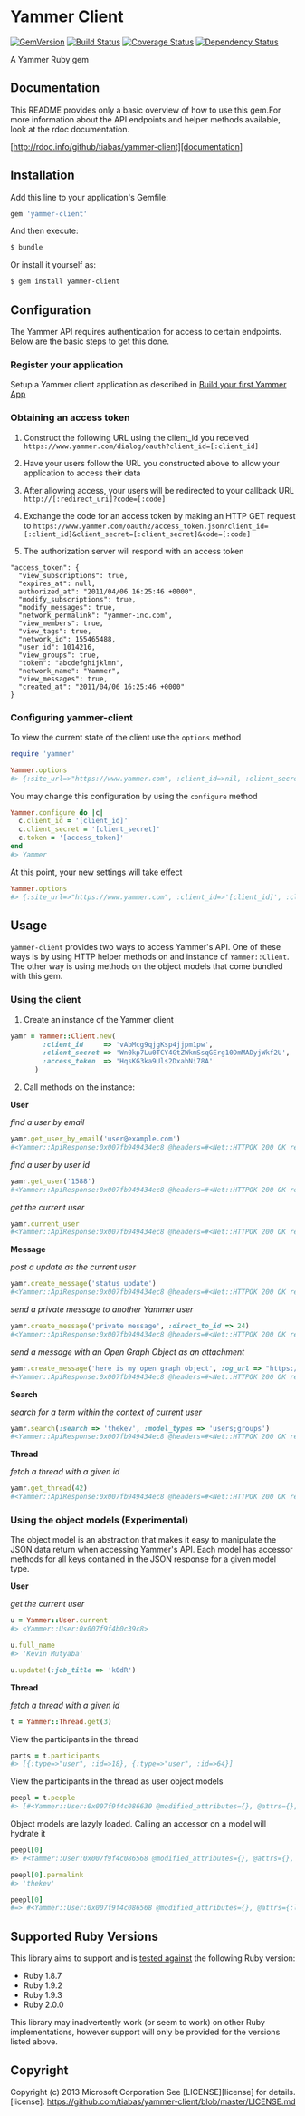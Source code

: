 Yammer Client
=============
[![GemVersion](https://badge.fury.io/rb/yammer-client.png)][gemversion]
[![Build Status](https://travis-ci.org/tiabas/yammer-client.png?branch=master)][travis]
[![Coverage Status](https://coveralls.io/repos/tiabas/yammer-client/badge.png?branch=master)][coveralls]
[![Dependency Status](https://gemnasium.com/tiabas/yammer-client.png)][gemnasium]

[gemversion]: (http://badge.fury.io/rb/yammer-client)
[travis]: (https://travis-ci.org/tiabas/yammer-client)
[coveralls]: (https://coveralls.io/r/tiabas/yammer-client)
[gemnasium]: https://gemnasium.com/tiabas/yammer-client

A Yammer Ruby gem

## Documentation

This README provides only a basic overview of how to use this gem.For more information about the API endpoints and helper methods available, look at the rdoc documentation.

[http://rdoc.info/github/tiabas/yammer-client][documentation]

[documentation]: http://rdoc.info/github/tiabas/yammer-client/index 


## Installation

Add this line to your application's Gemfile:

```ruby
gem 'yammer-client'
```

And then execute:

```sh
$ bundle
```

Or install it yourself as:

```sh
$ gem install yammer-client
```

## Configuration

The Yammer API requires authentication for access to certain endpoints. Below are the basic steps to get this done.

### Register your application

Setup a Yammer client application as described in [Build your first Yammer App](https://developer.yammer.com/introduction/)

### Obtaining an access token

1. Construct the following URL using the client_id you received `https://www.yammer.com/dialog/oauth?client_id=[:client_id]`

2. Have your users follow the URL you constructed above to allow your application to access their data 

3. After allowing access, your users will be redirected to your callback URL `http://[:redirect_uri]?code=[:code]`

4. Exchange the code for an access token by making an HTTP GET request to `https://www.yammer.com/oauth2/access_token.json?client_id=[:client_id]&client_secret=[:client_secret]&code=[:code]`

5. The authorization server will respond with an access token

```
"access_token": {
  "view_subscriptions": true,
  "expires_at": null,
  authorized_at": "2011/04/06 16:25:46 +0000",
  "modify_subscriptions": true,
  "modify_messages": true,
  "network_permalink": "yammer-inc.com",
  "view_members": true,
  "view_tags": true,
  "network_id": 155465488,
  "user_id": 1014216,
  "view_groups": true,
  "token": "abcdefghijklmn",
  "network_name": "Yammer",
  "view_messages": true,
  "created_at": "2011/04/06 16:25:46 +0000"
}
```

### Configuring yammer-client

To view the current state of the client use the `options` method

```ruby
require 'yammer'

Yammer.options
#> {:site_url=>"https://www.yammer.com", :client_id=>nil, :client_secret=>nil, :access_token=>nil, :http_adapter=>Yammer::Connection, :connection_options=>{:max_redirects=>5, :use_ssl=>true}} 
```

You may change this configuration by using the `configure` method

```ruby
Yammer.configure do |c|
  c.client_id = '[client_id]'
  c.client_secret = '[client_secret]'
  c.token = '[access_token]'
end
#> Yammer 
```

At this point, your new settings will take effect

```ruby
Yammer.options
#> {:site_url=>"https://www.yammer.com", :client_id=>'[client_id]', :client_secret=>'[client_secret]', :access_token=>'[access_token]', :http_adapter=>Yammer::Connection, :connection_options=>{ :max_redirects=>5, :use_ssl=>true }} 
```

## Usage

 `yammer-client` provides two ways to access Yammer's API. One of these ways is by using HTTP helper methods on and instance of `Yammer::Client`. The other 
 way is using methods on the object models that come bundled with this gem.

### Using the client

1. Create an instance of the Yammer client

```ruby
yamr = Yammer::Client.new(
        :client_id     => 'vAbMcg9qjgKsp4jjpm1pw',
        :client_secret => 'Wn0kp7Lu0TCY4GtZWkmSsqGErg10DmMADyjWkf2U',
        :access_token  => 'HqsKG3ka9Uls2DxahNi78A'
      )
```

2. Call methods on the instance:

**User**

*find a user by email*

```ruby
yamr.get_user_by_email('user@example.com')
#<Yammer::ApiResponse:0x007fb949434ec8 @headers=#<Net::HTTPOK 200 OK readbody=true>, @body="[JSON Response]", @code=200>
```

*find a user by user id*

```ruby
yamr.get_user('1588')
#<Yammer::ApiResponse:0x007fb949434ec8 @headers=#<Net::HTTPOK 200 OK readbody=true>, @body="[JSON Response]", @code=200>
```

*get the current user*

```ruby
yamr.current_user
#<Yammer::ApiResponse:0x007fb949434ec8 @headers=#<Net::HTTPOK 200 OK readbody=true>, @body="[JSON Response]", @code=200>
```


**Message**

*post a update as the current user*

```ruby
yamr.create_message('status update')
#<Yammer::ApiResponse:0x007fb949434ec8 @headers=#<Net::HTTPOK 200 OK readbody=true>, @body="[JSON Response]", @code=200>
```

*send a private message to another Yammer user*

```ruby
yamr.create_message('private message', :direct_to_id => 24)
#<Yammer::ApiResponse:0x007fb949434ec8 @headers=#<Net::HTTPOK 200 OK readbody=true>, @body="[JSON Response]", @code=200>
```

*send a message with an Open Graph Object as an attachment*

```ruby
yamr.create_message('here is my open graph object', :og_url => "https://www.yammer.com/example/graph/31415926")
#<Yammer::ApiResponse:0x007fb949434ec8 @headers=#<Net::HTTPOK 200 OK readbody=true>, @body="[JSON Response]", @code=200>
```


**Search**

*search for a term within the context of current user*

```ruby
yamr.search(:search => 'thekev', :model_types => 'users;groups')
#<Yammer::ApiResponse:0x007fb949434ec8 @headers=#<Net::HTTPOK 200 OK readbody=true>, @body="[JSON Response]", @code=200>
```

**Thread**

*fetch a thread with a given id*

```ruby
yamr.get_thread(42)
#<Yammer::ApiResponse:0x007fb949434ec8 @headers=#<Net::HTTPOK 200 OK readbody=true>, @body="[JSON Response]", @code=200>
```


### Using the object models (Experimental)

The object model is an abstraction that makes it easy to manipulate the JSON data return when accessing Yammer's API. Each model has accessor methods for all keys contained in the JSON response for a given model type. 


**User**

*get the current user*


```ruby
u = Yammer::User.current
#> <Yammer::User:0x007f9f4b0c39c8>

u.full_name
#> 'Kevin Mutyaba'

u.update!(:job_title => 'k0dR')
```


**Thread**

*fetch a thread with a given id*

```ruby
t = Yammer::Thread.get(3)
```

View the participants in the thread

```ruby
parts = t.participants
#> [{:type=>"user", :id=>18}, {:type=>"user", :id=>64}]
```

View the participants in the thread as user object models

```ruby
peepl = t.people
#> [#<Yammer::User:0x007f9f4c086630 @modified_attributes={}, @attrs={}, @new_record=false, @id=18>, #<Yammer::User:0x007f9f4c086568 @modified_attributes={}, @attrs={}, @new_record=false, @id=64>] 
```

Object models are lazyly loaded. Calling an accessor on a model will hydrate it

```ruby
peepl[0]
#> #<Yammer::User:0x007f9f4c086568 @modified_attributes={}, @attrs={}, @new_record=false, @id=18> 

peepl[0].permalink
#> 'thekev'

peepl[0]
#=> #<Yammer::User:0x007f9f4c086568 @modified_attributes={}, @attrs={:last_name=>"Mutyaba", :network_id=>1, :first_name=>"Kevin", :id => 18,  :permalink=>"thekev" }, @network_id=1, @first_name="Kev", @full_name="Tiaba", @permalink="thekev", @id=18 > 
```

## Supported Ruby Versions
This library aims to support and is [tested against][travis] the following Ruby
version:

* Ruby 1.8.7
* Ruby 1.9.2
* Ruby 1.9.3
* Ruby 2.0.0

This library may inadvertently work (or seem to work) on other Ruby
implementations, however support will only be provided for the versions listed
above.

## Copyright
Copyright (c) 2013 Microsoft Corporation
See [LICENSE][license] for details.
[license]: https://github.com/tiabas/yammer-client/blob/master/LICENSE.md
